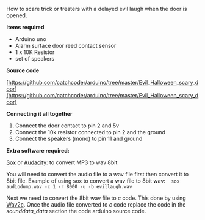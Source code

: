 How to scare trick or treaters with a delayed evil laugh when the door is opened. 

**Items required**
 
* Arduino uno 
* Alarm surface door reed contact sensor 
* 1 x 10K Resistor 
* set of speakers 

**Source code**

[https://github.com/catchcoder/arduino/tree/master/Evil_Halloween_scary_door](https://github.com/catchcoder/arduino/tree/master/Evil_Halloween_scary_door)

**Connecting it all together**

 1. Connect the door contact to pin 2 and 5v 
 2. Connect the 10k resistor connected to pin 2 and the ground 
 3. Connect the speakers (mono) to pin 11 and ground 

**Extra software required:** 

[Sox](http://sox.sourceforge.net) or [Audacity](http://audacity.sourceforge.net/): to convert MP3 to wav 8bit 

You will need to convert the audio file to a wav file first then convert it to 8bit file. Example of using sox to convert a wav file to 8bit wav:    `sox audiodump.wav -c 1 -r 8000 -u -b evillaugh.wav` 

Next we need to convert the 8bit wav file to *c* code. This done by using [Wav2c](https://github.com/olleolleolle/wav2c). Once the audio file converted to *c* code replace the code in the *sounddata_data* section the code arduino source code.

